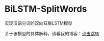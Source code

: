 # BiLSTM-SplitWords
实现汉语分词的双向双层LSTM模型

关于该模型的具体解释，请看我的博客：[点击跳转](https://qingyang.eu.org/2023/10/04/UsingBiLSTMneuralnetworks+PyTorchtotrainChinesewordsegmentationmodel/)

